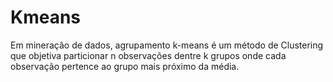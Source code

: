 # Kmeans
Em mineração de dados, agrupamento k-means é um método de Clustering que objetiva particionar n observações dentre k grupos onde cada observação pertence ao grupo mais próximo da média.
